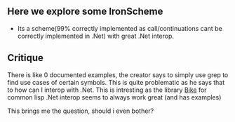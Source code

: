 ## Here we explore some IronScheme
- Its a scheme(99% correctly implemented as call/continuations cant be correctly implemented in .Net) with great .Net interop.


## Critique
There is like 0 documented examples, the creator says to simply use grep to find use cases of certain symbols. This is quite problematic as he says that to how can I interop with .Net. This is intresting as the library [Bike](https://github.com/Lovesan/bike) for common lisp .Net interop seems to always work great (and has examples)

This brings me the question, should i even bother?